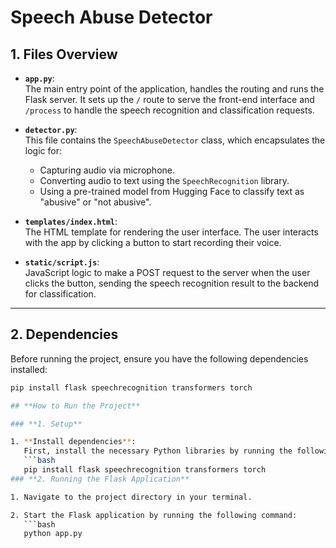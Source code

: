 # **Speech Abuse Detector**

## **1. Files Overview**

- **`app.py`**:  
   The main entry point of the application, handles the routing and runs the Flask server. It sets up the `/` route to serve the front-end interface and `/process` to handle the speech recognition and classification requests.

- **`detector.py`**:  
   This file contains the `SpeechAbuseDetector` class, which encapsulates the logic for:
   - Capturing audio via microphone.
   - Converting audio to text using the `SpeechRecognition` library.
   - Using a pre-trained model from Hugging Face to classify text as "abusive" or "not abusive".

- **`templates/index.html`**:  
   The HTML template for rendering the user interface. The user interacts with the app by clicking a button to start recording their voice.

- **`static/script.js`**:  
   JavaScript logic to make a POST request to the server when the user clicks the button, sending the speech recognition result to the backend for classification.

---

## **2. Dependencies**

Before running the project, ensure you have the following dependencies installed:

```bash
pip install flask speechrecognition transformers torch

## **How to Run the Project**

### **1. Setup**

1. **Install dependencies**:  
   First, install the necessary Python libraries by running the following command:
   ```bash
   pip install flask speechrecognition transformers torch
### **2. Running the Flask Application**

1. Navigate to the project directory in your terminal.

2. Start the Flask application by running the following command:
   ```bash
   python app.py
